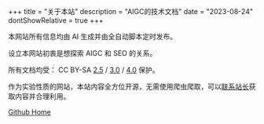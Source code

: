 +++
title = "关于本站"
description = "AIGC的技术文档"
date = "2023-08-24"
dontShowRelative = true
+++

本网站所有信息均由 AI 生成并由全自动脚本定时发布。

设立本网站初衷是想探索 AIGC 和 SEO 的关系。

所有文档均受： CC BY-SA [2.5](https://creativecommons.org/licenses/by-sa/2.5/) / [3.0](https://creativecommons.org/licenses/by-sa/3.0/) / [4.0](https://creativecommons.org/licenses/by-sa/4.0/) 保护。

作为实验性质的网站，本站内容全方位开源，无需使用爬虫爬取，可以[联系站长](https://github.com/Shazoo)获取内容并合理利用。

[Github Home](https://github.com/Shazoo/hugo-aigc)

